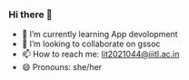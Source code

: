 ### Hi there 👋


- 🌱 I’m currently learning App devolopment 
- 👯 I’m looking to collaborate on gssoc
- 📫 How to reach me: lit2021044@iiitl.ac.in
- 😄 Pronouns: she/her

